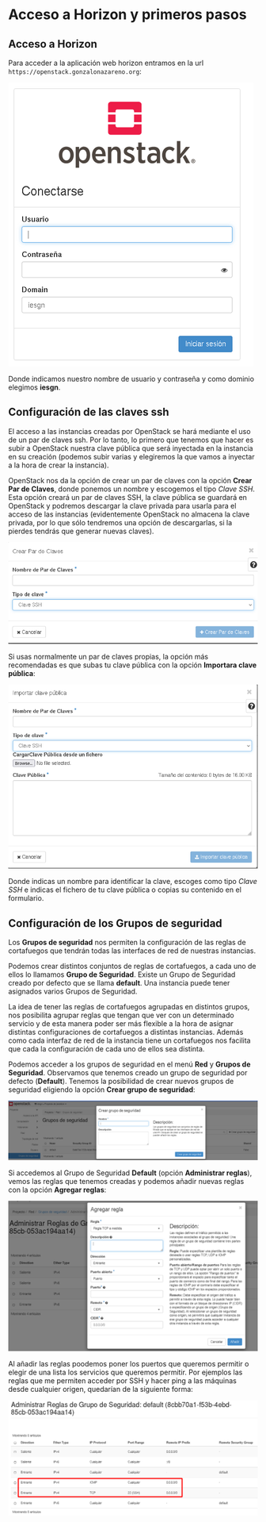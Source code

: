 # Acceso a Horizon y primeros pasos

## Acceso a Horizon

Para acceder a la aplicación web horizon entramos en la url `https://openstack.gonzalonazareno.org`:

![horizon](img/horizon1.png)

Donde indicamos nuestro nombre de usuario y contraseña y como dominio elegimos **iesgn**.

## Configuración de las claves ssh

El acceso a las instancias creadas por OpenStack se hará mediante el uso de un par de claves ssh. Por lo tanto, lo primero que tenemos que hacer es subir a OpenStack nuestra clave pública que será inyectada en la instancia en su creación (podemos subir varias y elegiremos la que vamos a inyectar a la hora de crear la instancia).

OpenStack nos da la opción de crear un par de claves con la opción **Crear Par de Claves**, donde ponemos un nombre y escogemos el tipo *Clave SSH*. Esta opción creará un par de claves SSH, la clave pública se guardará en OpenStack y podremos descargar la clave privada para usarla para el acceso de las instancias (evidentemente OpenStack no almacena la clave privada, por lo que sólo tendremos una opción de descargarlas, si la pierdes tendrás que generar nuevas claves).

![horizon](img/horizon2.png)

Si usas normalmente un par de claves propias, la opción más recomendadas es que subas tu clave pública con la opción **Importara clave pública**:

![horizon](img/horizon3.png)

Donde indicas un nombre para identificar la clave, escoges como tipo *Clave SSH* e indicas el fichero de tu clave pública o copias su contenido en el formulario.

## Configuración de los Grupos de seguridad

Los **Grupos de seguridad** nos permiten la configuración de las reglas de cortafuegos que tendrán todas las interfaces de red de nuestras instancias.

Podemos crear distintos conjuntos de reglas de cortafuegos, a cada uno de ellos lo llamamos **Grupo de Seguridad**. Existe un Grupo de Seguridad creado por defecto que se llama **default**. Una instancia puede tener asignados varios Grupos de Seguridad.

La idea de tener las reglas de cortafuegos agrupadas en distintos grupos, nos posibilita agrupar reglas que tengan que ver con un determinado servicio y de esta manera poder ser más flexible a la hora de asignar distintas configuraciones de cortafuegos a distintas instancias. Además como cada interfaz de red de la instancia tiene un cortafuegos nos facilita que cada la configuración de cada uno de ellos sea distinta.

Podemos acceder a los grupos de seguridad en el menú **Red** y **Grupos de Seguridad**. Observamos que tenemos creado un grupo de seguridad por defecto (**Default**). Tenemos la posibilidad de crear nuevos grupos de seguridad eligiendo la opción **Crear grupo de seguridad**:

![horizon](img/horizon4.png)

Si accedemos al Grupo de Seguridad **Default** (opción **Administrar reglas**), vemos las reglas que tenemos creadas y podemos añadir nuevas reglas con la opción **Agregar reglas**: 

![horizon](img/horizon5.png)

Al añadir las reglas poodemos poner los puertos que queremos permitir o elegir de una lista los servicios que queremos permitir. Por ejemplos las reglas que me permiten acceder por SSH y hacer ping a las máquinas desde cualquier origen, quedarían de la siguiente forma:

![horizon](img/horizon6.png)
